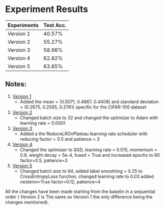 # Experiment Results

| Experiments                          | Test Acc. |
|--------------------------------------|-----------|
|  Version 1                           | 40.57%    |
|  Version 2                           | 55.27%    |
|  Version 3                           | 58.96%    |
|  Version 4                           | 62.82%    |
|  Version 5                           | 63.85%    |


## Notes:
1. [Version 1](https://github.com/Rares-Birladeanu/CARN/blob/main/Tema_2/Version%201/Version_1.ipynb)
   - Added the mean = (0.5071, 0.4867, 0.4408) and standard deviation = (0.2675, 0.2565, 0.2761) specific for the CIFAR-100 dataset
2. [Version 2](https://github.com/Rares-Birladeanu/CARN/blob/main/Tema_2/Version%202/Version_2.ipynb)
   - Changed batch size to 32 and changed the optimizer to Adam with learning rate = 0.0001
4. [Version 3](https://github.com/Rares-Birladeanu/CARN/blob/main/Tema_2/Version%203/Version_3.ipynb)
   - Added a the ReduceLROnPlateau learning rate scheduler with reducing factor = 0.5 and patience = 3
5. [Version 4](https://github.com/Rares-Birladeanu/CARN/blob/main/Tema_2/Version%203/Version_4.ipynb)
   - Changed the optimizer to SGD, learning rate = 0.015, momentum = 0.9, weight decay = 5e-4, fused = True and increased epochs to 60   factor=0.5, patience=3
7. [Version 5](https://github.com/Rares-Birladeanu/CARN/blob/main/Tema_2/Version%203/Version_5.ipynb)
   - Changed batch size to 64, added label smoothing = 0.25 to CrossEntropyLoss function, changed learning rate to 0.03 added nesterov=True  factor=0.12, patience=4

All the changes have been made starting from the baselin in a sequential order ( Version 2 is The same as Version 1 the only difference being the changes mentioned). 
